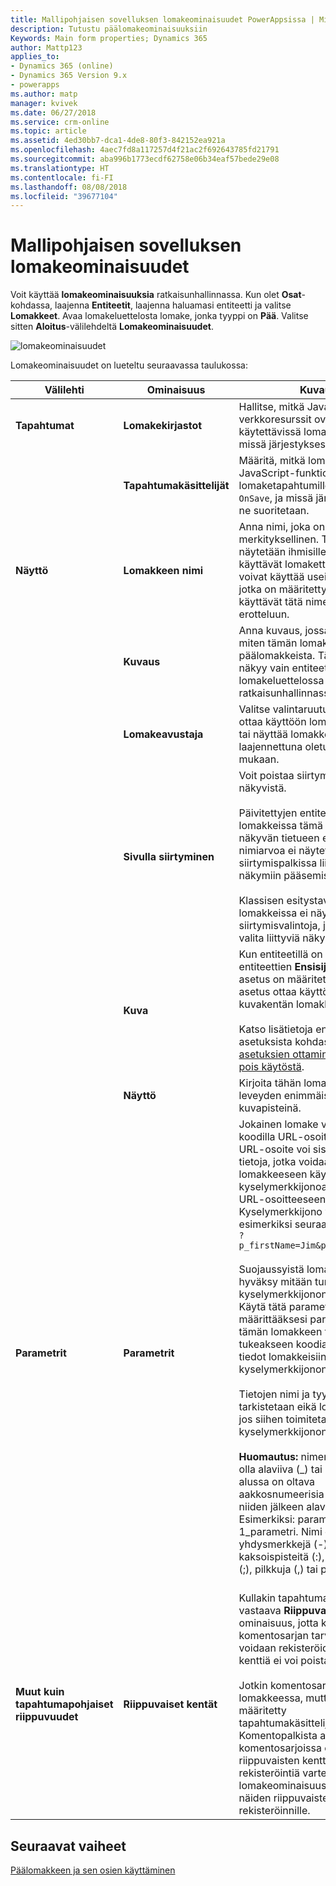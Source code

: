 ```yaml
---
title: Mallipohjaisen sovelluksen lomakeominaisuudet PowerAppsissa | MicrosoftDocs
description: Tutustu päälomakeominaisuuksiin
Keywords: Main form properties; Dynamics 365
author: Mattp123
applies_to:
- Dynamics 365 (online)
- Dynamics 365 Version 9.x
- powerapps
ms.author: matp
manager: kvivek
ms.date: 06/27/2018
ms.service: crm-online
ms.topic: article
ms.assetid: 4ed30bb7-dca1-4de8-80f3-842152ea921a
ms.openlocfilehash: 4aec7fd8a117257d4f21ac2f692643785fd21791
ms.sourcegitcommit: aba996b1773ecdf62758e06b34eaf57bede29e08
ms.translationtype: HT
ms.contentlocale: fi-FI
ms.lasthandoff: 08/08/2018
ms.locfileid: "39677104"
---
```

# <a name="model-driven-app-form-properties"></a>Mallipohjaisen sovelluksen lomakeominaisuudet 

Voit käyttää **lomakeominaisuuksia** ratkaisunhallinnassa. Kun olet **Osat**-kohdassa, laajenna **Entiteetit**, laajenna haluamasi entiteetti ja valitse **Lomakkeet**. Avaa lomakeluettelosta lomake, jonka tyyppi on **Pää**. Valitse sitten **Aloitus**-välilehdeltä **Lomakeominaisuudet**.

![lomakeominaisuudet](media/form-properties.png)

Lomakeominaisuudet on lueteltu seuraavassa taulukossa:  
  
|Välilehti|Ominaisuus|Kuvaus|  
|---------|--------------|-----------------|  
|**Tapahtumat**|**Lomakekirjastot**|Hallitse, mitkä JavaScript-verkkoresurssit ovat käytettävissä lomakkeessa ja missä järjestyksessä ne ladataan.|  
||**Tapahtumakäsittelijät**|Määritä, mitkä lomakekirjastojen JavaScript-funktiot suoritetaan lomaketapahtumille `OnLoad` ja `OnSave`, ja missä järjestyksessä ne suoritetaan.|  
|**Näyttö**|**Lomakkeen nimi**|Anna nimi, joka on käyttäjille merkityksellinen. Tämä nimi näytetään ihmisille, kun he käyttävät lomaketta. Jos he voivat käyttää useita lomakkeita, jotka on määritetty entiteetille, he käyttävät tätä nimeä lomakkeiden erotteluun.|  
||**Kuvaus**|Anna kuvaus, jossa kerrotaan, miten tämän lomake eroaa muista päälomakkeista. Tämä kuvaus näkyy vain entiteetin lomakeluettelossa ratkaisunhallinnassa.|  
||**Lomakeavustaja**|Valitse valintaruutu, jos haluat ottaa käyttöön lomakeavustajan tai näyttää lomakkeen laajennettuna oletusarvon mukaan.|
||**Sivulla siirtyminen**|Voit poistaa siirtymiskohteet näkyvistä.<br /><br /> Päivitettyjen entiteettien lomakkeissa tämä tarkoittaa, että näkyvän tietueen ensisijaista nimiarvoa ei näytetä siirtymispalkissa liittyviin näkymiin pääsemiseksi.<br /><br /> Klassisen esitystavan lomakkeissa ei näytetä siirtymisvalintoja, joilla voidaan valita liittyviä näkymiä.|  
||**Kuva**|Kun entiteetillä on kuvakenttä ja entiteettien **Ensisijainen kuva** -asetus on määritetty, tämä asetus ottaa käyttöön tämän kuvakentän lomakkeen otsikossa.<br /><br /> Katso lisätietoja entiteetin asetuksista kohdasta [Entiteetin asetuksien ottaminen käyttöön tai pois käytöstä](../common-data-service/edit-entities.md#enable-or-disable-entity-options).|  ||**Näyttö**|**Määritä enimmäisleveys (kuvapisteinä)** lomakkeen leveyden rajoittamiseksi. Oletusarvo on 1900.|  
||**Näyttö**|Kirjoita tähän lomakkeen leveyden enimmäisarvo kuvapisteinä.|
|**Parametrit**|**Parametrit**|Jokainen lomake voidaan avata koodilla URL-osoitteen kautta. URL-osoite voi sisältää myös tietoja, jotka voidaan välittää lomakkeeseen käyttämällä kyselymerkkijonoa, joka liitetään URL-osoitteeseen. Kyselymerkkijono voi näyttää esimerkiksi seuraavalta:<br />`?p_firstName=Jim&p_lastName=Daly`<br /><br /> Suojaussyistä lomakkeet eivät hyväksy mitään tuntemattomia kyselymerkkijonon parametreja. Käytä tätä parametriluetteloa määrittääksesi parametrit, jotka tämän lomakkeen tulee hyväksyä tukeakseen koodia, joka lähettää tiedot lomakkeisiin kyselymerkkijonon avulla.<br /><br /> Tietojen nimi ja tyyppi tarkistetaan eikä lomake avaudu, jos siihen toimitetaan virheellisiä kyselymerkkijonon parametreja.<br /><br />**Huomautus:** nimen alussa ei voi olla alaviiva (_) tai crm\_. Nimen alussa on oltava aakkosnumeerisia merkkejä ja niiden jälkeen alaviiva (\_). Esimerkiksi: parametri_1 tai 1_parametri. Nimi ei voi sisältää yhdysmerkkejä (-), kaksoispisteitä (:), puolipisteitä (;), pilkkuja (,) tai pisteitä (.). <br /><br />|  
|**Muut kuin tapahtumapohjaiset riippuvuudet**|**Riippuvaiset kentät**|Kullakin tapahtumakäsittelijällä on vastaava **Riippuvaiset kentät** -ominaisuus, jotta kaikki komentosarjan tarvitsemat kentät voidaan rekisteröidä. Riippuvaisia kenttiä ei voi poistaa.<br /><br /> Jotkin komentosarjat toimivat lomakkeessa, mutta niitä ei ole määritetty tapahtumakäsittelijässä. Komentopalkista aloitetuissa komentosarjoissa ei ole paikkaa riippuvaisten kenttien rekisteröintiä varten. Tämä lomakeominaisuus tarjoaa paikan näiden riippuvaisten kenttien rekisteröinnille.|  

## <a name="next-steps"></a>Seuraavat vaiheet

[Päälomakkeen ja sen osien käyttäminen](use-main-form-and-components.md)